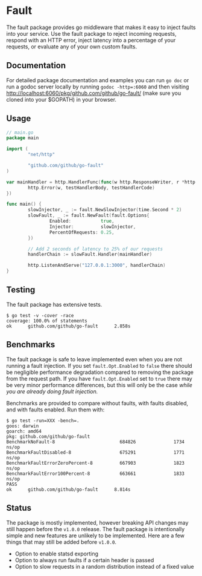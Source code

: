 # Fault

The fault package provides go middleware that makes it easy to inject faults into your service. Use the fault package to reject incoming requests, respond with an HTTP error, inject latency into a percentage of your requests, or evaluate any of your own custom faults.

## Documentation



For detailed package documentation and examples you can run `go doc` or run a godoc server locally by running `godoc -http=:6060` and then visiting <http://localhost:6060/pkg/github.com/github/go-fault/> (make sure you cloned into your $GOPATH) in your browser.

## Usage

```go
// main.go
package main

import (
        "net/http"

        "github.com/github/go-fault"
)

var mainHandler = http.HandlerFunc(func(w http.ResponseWriter, r *http.Request) {
        http.Error(w, testHandlerBody, testHandlerCode)
})

func main() {
        slowInjector, _ := fault.NewSlowInjector(time.Second * 2)
        slowFault, _ := fault.NewFault(fault.Options{
                Enabled:           true,
                Injector:          slowInjector,
                PercentOfRequests: 0.25,
        })

        // Add 2 seconds of latency to 25% of our requests
        handlerChain := slowFault.Handler(mainHandler)

        http.ListenAndServe("127.0.0.1:3000", handlerChain)
}
```

## Testing

The fault package has extensive tests.

```shell
$ go test -v -cover -race
coverage: 100.0% of statements
ok      github.com/github/go-fault      2.858s
```

## Benchmarks

The fault package is safe to leave implemented even when you are not running a fault injection. If you set `fault.Opt.Enabled` to `false` there should be negligible performance degradation compared to removing the package from the request path. If you have `fault.Opt.Enabled` set to `true` there may be very minor performance differences, but this will only be the case *while you are already doing fault injection.*

Benchmarks are provided to compare without faults, with faults disabled, and with faults enabled. Run them with:

```shell
$ go test -run=XXX -bench=.
goos: darwin
goarch: amd64
pkg: github.com/github/go-fault
BenchmarkNoFault-8                        684826              1734 ns/op
BenchmarkFaultDisabled-8                  675291              1771 ns/op
BenchmarkFaultErrorZeroPercent-8          667903              1823 ns/op
BenchmarkFaultError100Percent-8           663661              1833 ns/op
PASS
ok      github.com/github/go-fault      8.814s
```

## Status

The package is mostly implemented, however breaking API changes may still happen before the `v1.0.0` release. The fault package is intentionally simple and new features are unlikely to be implemented. Here are a few things that may still be added before `v1.0.0`.

- Option to enable statsd exporting
- Option to always run faults if a certain header is passed
- Option to slow requests in a random distribution instead of a fixed value
